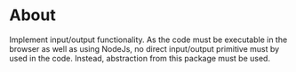 # About
Implement input/output functionality.
As the code must be executable in the browser as well as using NodeJs, no direct input/output primitive must by used in the code.
Instead, abstraction from this package must be used.

